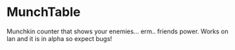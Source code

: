 # MunchTable
Munchkin counter that shows your enemies... erm.. friends power. Works on lan and it is in alpha so expect bugs!
